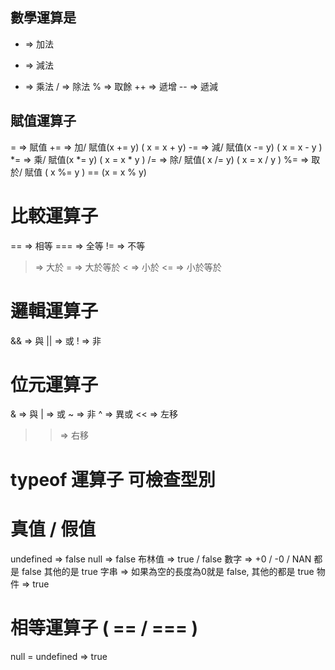 ## 數學運算是
+ => 加法
- => 減法
* => 乘法
/ => 除法
% =>  取餘
++ => 遞增
-- => 遞減

## 賦值運算子
=   => 賦值
+=  => 加/ 賦值(x += y) ( x = x + y)
-=  => 減/ 賦值(x -= y) ( x = x - y )
*=  => 乘/ 賦值(x *= y)  ( x = x * y )
/=  => 除/ 賦值( x /= y) ( x = x / y )
%=  => 取於/ 賦值 ( x %= y ) == (x = x % y)

# 比較運算子
== => 相等
=== => 全等
!=  =>  不等
>   =>  大於
>=  =>  大於等於
<   =>  小於
<=  =>  小於等於

# 邏輯運算子
&&  =>  與
||  =>  或
!   =>  非

# 位元運算子
&  =>  與
|  =>  或
~  =>  非
^  =>  異或
<< =>  左移
>> =>   右移
 
# typeof 運算子 可檢查型別


# 真值 / 假值

undefined => false
null => false
布林值 => true / false
數字 => +0 / -0 / NAN 都是 false 其他的是 true
字串 => 如果為空的長度為0就是 false, 其他的都是 true
物件 => true

# 相等運算子 ( == / === )
null = undefined => true